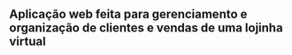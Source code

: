 <h2>Aplicação web feita para gerenciamento e organização de clientes e vendas de uma lojinha virtual</h2>


